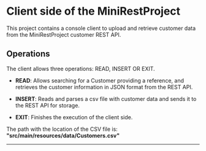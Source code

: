 # Client side of the MiniRestProject


This project contains a console client to upload and retrieve customer data from the MiniRestProject customer REST API.


## Operations

The client allows three operations: READ, INSERT OR EXIT.

- **READ**: Allows searching for a Customer providing a reference, and retrieves the customer information in JSON format from the REST API.

- **INSERT**: Reads and parses a csv file with customer data and sends it to the REST API for storage.

- **EXIT**: Finishes the execution of the client side.


The path with the location of the CSV file is:   **"src/main/resources/data/Customers.csv"**

----------------------------------------------------------------------------------------------------------------------------------------------------------------

